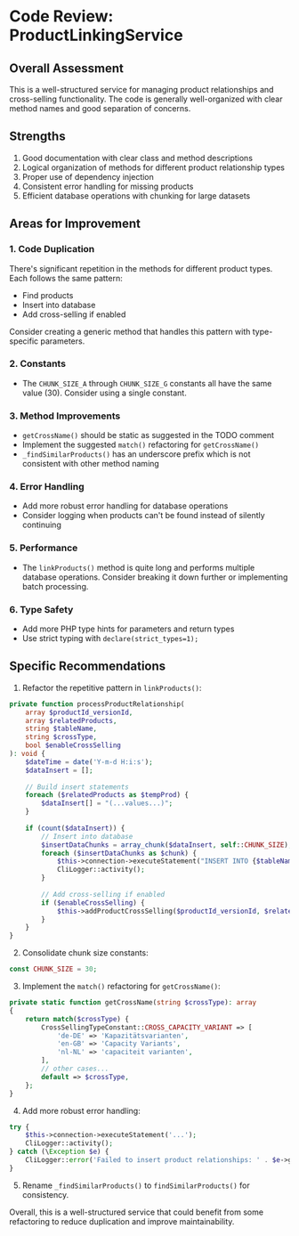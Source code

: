 # Code Review: ProductLinkingService

## Overall Assessment
This is a well-structured service for managing product relationships and cross-selling functionality. The code is generally well-organized with clear method names and good separation of concerns.

## Strengths
1. Good documentation with clear class and method descriptions
2. Logical organization of methods for different product relationship types
3. Proper use of dependency injection
4. Consistent error handling for missing products
5. Efficient database operations with chunking for large datasets

## Areas for Improvement

### 1. Code Duplication
There's significant repetition in the methods for different product types. Each follows the same pattern:
- Find products
- Insert into database
- Add cross-selling if enabled

Consider creating a generic method that handles this pattern with type-specific parameters.

### 2. Constants
- The `CHUNK_SIZE_A` through `CHUNK_SIZE_G` constants all have the same value (30). Consider using a single constant.

### 3. Method Improvements
- `getCrossName()` should be static as suggested in the TODO comment
- Implement the suggested `match()` refactoring for `getCrossName()`
- `_findSimilarProducts()` has an underscore prefix which is not consistent with other method naming

### 4. Error Handling
- Add more robust error handling for database operations
- Consider logging when products can't be found instead of silently continuing

### 5. Performance
- The `linkProducts()` method is quite long and performs multiple database operations. Consider breaking it down further or implementing batch processing.

### 6. Type Safety
- Add more PHP type hints for parameters and return types
- Use strict typing with `declare(strict_types=1);`

## Specific Recommendations

1. Refactor the repetitive pattern in `linkProducts()`:
```php
private function processProductRelationship(
    array $productId_versionId,
    array $relatedProducts,
    string $tableName,
    string $crossType,
    bool $enableCrossSelling
): void {
    $dateTime = date('Y-m-d H:i:s');
    $dataInsert = [];
    
    // Build insert statements
    foreach ($relatedProducts as $tempProd) {
        $dataInsert[] = "(...values...)";
    }
    
    if (count($dataInsert)) {
        // Insert into database
        $insertDataChunks = array_chunk($dataInsert, self::CHUNK_SIZE);
        foreach ($insertDataChunks as $chunk) {
            $this->connection->executeStatement("INSERT INTO {$tableName} ... VALUES " . implode(',', $chunk));
            CliLogger::activity();
        }
        
        // Add cross-selling if enabled
        if ($enableCrossSelling) {
            $this->addProductCrossSelling($productId_versionId, $relatedProducts, $crossType);
        }
    }
}
```

2. Consolidate chunk size constants:
```php
const CHUNK_SIZE = 30;
```

3. Implement the `match()` refactoring for `getCrossName()`:
```php
private static function getCrossName(string $crossType): array
{
    return match($crossType) {
        CrossSellingTypeConstant::CROSS_CAPACITY_VARIANT => [
            'de-DE' => 'Kapazitätsvarianten',
            'en-GB' => 'Capacity Variants',
            'nl-NL' => 'capaciteit varianten',
        ],
        // other cases...
        default => $crossType,
    };
}
```

4. Add more robust error handling:
```php
try {
    $this->connection->executeStatement('...');
    CliLogger::activity();
} catch (\Exception $e) {
    CliLogger::error('Failed to insert product relationships: ' . $e->getMessage());
}
```

5. Rename `_findSimilarProducts()` to `findSimilarProducts()` for consistency.

Overall, this is a well-structured service that could benefit from some refactoring to reduce duplication and improve maintainability.
